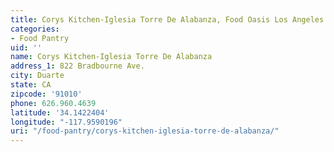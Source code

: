 ```yaml
---
title: Corys Kitchen-Iglesia Torre De Alabanza, Food Oasis Los Angeles
categories:
- Food Pantry
uid: ''
name: Corys Kitchen-Iglesia Torre De Alabanza
address_1: 822 Bradbourne Ave.
city: Duarte
state: CA
zipcode: '91010'
phone: 626.960.4639
latitude: '34.1422404'
longitude: "-117.9590196"
uri: "/food-pantry/corys-kitchen-iglesia-torre-de-alabanza/"
---
```


